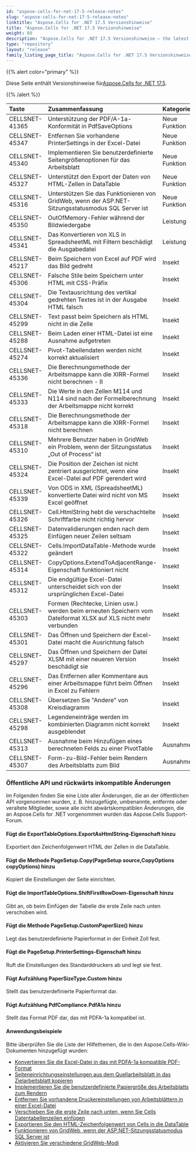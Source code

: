 ```yaml
---
id: "aspose-cells-for-net-17-5-release-notes"
slug: "aspose-cells-for-net-17-5-release-notes"
linktitle: "Aspose.Cells for .NET 17.5 Versionshinweise"
title: "Aspose.Cells for .NET 17.5 Versionshinweise"
weight: 80
description: "Aspose.Cells for .NET 17.5 Versionshinweise – the latest updates and fixes."
type: "repository"
layout: "release"
family_listing_page_title: "Aspose.Cells for .NET 17.5 Versionshinweise"
---
```

{{% alert color="primary" %}} 

 Diese Seite enthält Versionshinweise für[Aspose.Cells for .NET 17.5](https://releases.aspose.com/cells/net/new-releases/aspose.cells-for-.net-17.5/).

{{% /alert %}} 

|**Taste**|**Zusammenfassung**|**Kategorie**|
|:- |:- |:- |
|CELLSNET-41365|Unterstützung der PDF/A-1a-Konformität in PdfSaveOptions|Neue Funktion|
|CELLSNET-45347|Entfernen Sie vorhandene PrinterSettings in der Excel-Datei|Neue Funktion|
|CELLSNET-45340|Implementieren Sie benutzerdefinierte Seitengrößenoptionen für das Arbeitsblatt|Neue Funktion|
|CELLSNET-45327|Unterstützt den Export der Daten von HTML-Zellen in DataTable|Neue Funktion|
|CELLSNET-45316|Unterstützen Sie das Funktionieren von GridWeb, wenn der ASP.NET-Sitzungsstatusmodus SQL Server ist|Neue Funktion|
|CELLSNET-45350|OutOfMemory-Fehler während der Bildwiedergabe|Leistung|
|CELLSNET-45341|Das Konvertieren von XLS in SpreadsheetML mit Filtern beschädigt die Ausgabedatei|Leistung|
|CELLSNET-45217|Beim Speichern von Excel auf PDF wird das Bild gedreht|Insekt|
|CELLSNET-45306|Falsche Stile beim Speichern unter HTML mit CSS-Präfix|Insekt|
|CELLSNET-45304|Die Textausrichtung des vertikal gedrehten Textes ist in der Ausgabe HTML falsch|Insekt|
|CELLSNET-45299|Text passt beim Speichern als HTML nicht in die Zelle|Insekt|
|CELLSNET-45288|Beim Laden einer HTML-Datei ist eine Ausnahme aufgetreten|Insekt|
|CELLSNET-45274|Pivot-Tabellendaten werden nicht korrekt aktualisiert|Insekt|
|CELLSNET-45336|Die Berechnungsmethode der Arbeitsmappe kann die XIRR-Formel nicht berechnen - II|Insekt|
|CELLSNET-45333|Die Werte in den Zellen M114 und N114 sind nach der Formelberechnung der Arbeitsmappe nicht korrekt|Insekt|
|CELLSNET-45318|Die Berechnungsmethode der Arbeitsmappe kann die XIRR-Formel nicht berechnen|Insekt|
|CELLSNET-45310|Mehrere Benutzer haben in GridWeb ein Problem, wenn der Sitzungsstatus „Out of Process“ ist|Insekt|
|CELLSNET-45324|Die Position der Zeichen ist nicht zentriert ausgerichtet, wenn eine Excel-Datei auf PDF gerendert wird|Insekt|
|CELLSNET-45339|Von ODS in XML (SpreadsheetML) konvertierte Datei wird nicht von MS Excel geöffnet|Insekt|
|CELLSNET-45326|Cell.HtmlString hebt die verschachtelte Schriftfarbe nicht richtig hervor|Insekt|
|CELLSNET-45325|Datenvalidierungen enden nach dem Einfügen neuer Zeilen seltsam|Insekt|
|CELLSNET-45322|Cells.ImportDataTable-Methode wurde geändert|Insekt|
|CELLSNET-45314|CopyOptions.ExtendToAdjacentRange-Eigenschaft funktioniert nicht|Insekt|
|CELLSNET-45312|Die endgültige Excel-Datei unterscheidet sich von der ursprünglichen Excel-Datei|Insekt|
|CELLSNET-45303|Formen (Rechtecke, Linien usw.) werden beim erneuten Speichern vom Dateiformat XLSX auf XLS nicht mehr verbunden|Insekt|
|CELLSNET-45301|Das Öffnen und Speichern der Excel-Datei macht die Ausrichtung falsch|Insekt|
|CELLSNET-45297|Das Öffnen und Speichern der Datei XLSM mit einer neueren Version beschädigt sie|Insekt|
|CELLSNET-45296|Das Entfernen aller Kommentare aus einer Arbeitsmappe führt beim Öffnen in Excel zu Fehlern|Insekt|
|CELLSNET-45308|Übersetzen Sie "Andere" von Kreisdiagramm|Insekt|
|CELLSNET-45298|Legendeneinträge werden im kombinierten Diagramm nicht korrekt ausgeblendet|Insekt|
|CELLSNET-45313|Ausnahme beim Hinzufügen eines berechneten Felds zu einer PivotTable|Ausnahme|
|CELLSNET-45307|Form-zu-Bild-Fehler beim Rendern des Arbeitsblatts zum Bild|Ausnahme|
### **Öffentliche API und rückwärts inkompatible Änderungen**
Im Folgenden finden Sie eine Liste aller Änderungen, die an der öffentlichen API vorgenommen wurden, z. B. hinzugefügte, umbenannte, entfernte oder veraltete Mitglieder, sowie alle nicht abwärtskompatiblen Änderungen, die an Aspose.Cells for .NET vorgenommen wurden das Aspose.Cells Support-Forum.
#### **Fügt die ExportTableOptions.ExportAsHtmlString-Eigenschaft hinzu**
Exportiert den Zeichenfolgenwert HTML der Zellen in die DataTable.
#### **Fügt die Methode PageSetup.Copy(PageSetup source,CopyOptions copyOptions) hinzu**
Kopiert die Einstellungen der Seite einrichten.
#### **Fügt die ImportTableOptions.ShiftFirstRowDown-Eigenschaft hinzu**
Gibt an, ob beim Einfügen der Tabelle die erste Zeile nach unten verschoben wird.
#### **Fügt die Methode PageSetup.CustomPaperSize() hinzu**
Legt das benutzerdefinierte Papierformat in der Einheit Zoll fest.
#### **Fügt die PageSetup.PrinterSettings-Eigenschaft hinzu**
Ruft die Einstellungen des Standarddruckers ab und legt sie fest.
#### **Fügt Aufzählung PaperSizeType.Custom hinzu**
Stellt das benutzerdefinierte Papierformat dar.
#### **Fügt Aufzählung PdfCompliance.PdfA1a hinzu**
Stellt das Format PDF dar, das mit PDFA-1a kompatibel ist.


#### **Anwendungsbeispiele**
Bitte überprüfen Sie die Liste der Hilfethemen, die in den Aspose.Cells-Wiki-Dokumenten hinzugefügt wurden:

- [Konvertieren Sie die Excel-Datei in das mit PDFA-1a kompatible PDF-Format](https://docs.aspose.com/cells/de/net/convert-excel-file-to-pdf-format-compatible-with-pdfa-1a/)
- [Seiteneinrichtungseinstellungen aus dem Quellarbeitsblatt in das Zielarbeitsblatt kopieren](https://docs.aspose.com/cells/de/net/copy-page-setup-settings-from-source-worksheet-into-destination-worksheet/)
- [Implementieren Sie die benutzerdefinierte Papiergröße des Arbeitsblatts zum Rendern](https://docs.aspose.com/cells/de/net/implement-custom-paper-size-of-worksheet-for-rendering/)
- [Entfernen Sie vorhandene Druckereinstellungen von Arbeitsblättern in einer Excel-Datei](https://docs.aspose.com/cells/de/net/remove-existing-printersettings-of-worksheets-in-excel-file/)
- [Verschieben Sie die erste Zeile nach unten, wenn Sie Cells Datentabellenzeilen einfügen](https://docs.aspose.com/cells/de/net/shift-first-row-down-when-inserting-cells-data-table-rows/)
- [Exportieren Sie den HTML-Zeichenfolgenwert von Cells in die DataTable](https://docs.aspose.com/cells/de/net/export-html-string-value-of-the-cells-to-the-datatable/)
- [Funktionieren von GridWeb, wenn der ASP.NET-Sitzungsstatusmodus SQL Server ist](https://docs.aspose.com/cells/de/net/working-of-gridweb-when-asp-net-session-state-mode-is-sql-server/)
- [Aktivieren Sie verschiedene GridWeb-Modi](https://docs.aspose.com/cells/de/net/enable-different-gridweb-modes/)


